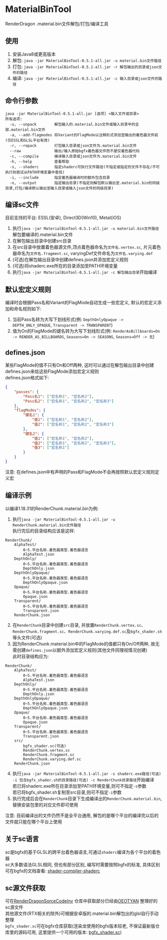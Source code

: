 # MaterialBinTool
RenderDragon .material.bin文件解包/打包/编译工具

## 使用
1. 安装Java8或更高版本
2. 解包: `java -jar MaterialBinTool-0.5.1-all.jar -u material.bin文件路径`   
3. 打包: `java -jar MaterialBinTool-0.5.1-all.jar -r 解包输出的目录或json文件的路径`
4. 编译: `java -jar MaterialBinTool-0.5.1-all.jar -c 输入目录或json文件的路径`

## 命令行参数
```
java -jar MaterialBinTool-0.5.1-all.jar [选项] <输入文件或目录>
所有选项:
  -u, --unpack        解包输入的.material.bin文件或输入目录中的全部.material.bin文件
  -a, --add-flagmodes 将Variant的FlagMode以注释形式添加至输出的着色器文件前(仅ESSL和GLSL平台有效)
  -r, --repack        打包输入目录或json文件为.material.bin文件
  --raw               输出/输入原始bgfx着色器文件而不是仅着色器代码
  -c, --compile       编译输入目录或json文件为.material.bin文件
  -h, --help          查看帮助
  -s, --shaderc       指定shaderc可执行文件路径(不指定或指定的文件不存在/不可执行则尝试从PATH环境变量中查找)
  -i, --include       指定着色器编译时的额外包含目录
  -o, --output        指定输出目录(不指定则解包默认输出至.material.bin的同级目录,打包/编译默认输出至输入目录或输入json文件的同级目录)
```

## 编译sc文件
目前支持的平台: ESSL(安卓), Direct3D(Win10), Metal(iOS)
1. 执行`java -jar MaterialBinTool-0.5.1-all.jar -u material.bin文件路径`解包要编译的.material.bin文件
2. 在解包输出目录中创建src目录
3. 在src目录中放置着色器源文件,顶点着色器命名为`文件名.vertex.sc`, 片元着色器命名为`文件名.fragment.sc`, varyingDef文件命名为`文件名.varying.def`
4. (可选)在解包输出目录中创建defines.json并添加宏定义规则
5. (可选)将shaderc.exe所在的目录添加至PATH环境变量
6. 执行`java -jar MaterialBinTool-0.5.1-all.jar -c 解包输出目录`开始编译

## 默认宏定义规则
编译时会根据Pass名和Variant的FlagMode自动生成一些宏定义, 默认的宏定义添加和命名规则如下:
1. 当前Pass名转为大写下划线形式(例: `DepthOnlyOpaque -> DEPTH_ONLY_OPAQUE`, `Transparent -> TRANSPARENT`)
2. 值为On的FlagMode的键名转为大写下划线形式(例: `RenderAsBillboards=On -> RENDER_AS_BILLBOARDS`, `Seasons=On -> SEASONS`, `Seasons=Off -> 无`)

## defines.json
某些FlagMode的值不只有On和Off两种, 这时可以通过在解包输出目录中创建defines.json来给这些FlagMode添加宏定义规则   
defines.json格式如下:
```json
{
    "passes": {
        "Pass名1": ["宏名称1", "宏名称2"],
        "Pass名2": ["宏名称1", "宏名称2", "宏名称3"]
    },
    "flagModes": {
        "键名1": {
            "值1": ["宏名称1", "宏名称2"],
            "值2": ["宏名称1", "宏名称2", "宏名称3"]
        },
        "键名2": {
            "值1": ["宏名称1", "宏名称2"],
            "值2": ["宏名称1", "宏名称2", "宏名称3"],
            "值3": ["宏名称1"]
        }
    }
}
```
注意: 在defines.json中有声明的Pass和FlagMode不会再按照默认宏定义规则定义宏

## 编译示例
以编译1.18.31的RenderChunk.material.bin为例:
1. 执行`java -jar MaterialBinTool-0.5.1-all.jar -u RenderChunk.material.bin文件路径`   
执行完后的目录结构应该是这样:
```
RenderChunk/
    AlphaTest/
        0~5.平台名称.着色器类型.着色器语言
        AlphaTest.json
    DepthOnly/
        0~5.平台名称.着色器类型.着色器语言
        DepthOnly.json
    DepthOnlyOpaque/
        0~5.平台名称.着色器类型.着色器语言
        DepthOnlyOpaque.json
    Opaque/
        0~5.平台名称.着色器类型.着色器语言
        Opaque.json
    Transparent/
        0~5.平台名称.着色器类型.着色器语言
        Transparent.json
    RenderChunk.json
```
2. 在`RenderChunk`目录中创建`src`目录, 并放置`RenderChunk.vertex.sc`、`RenderChunk.fragment.sc`、`RenderChunk.varying.def.sc`及`bgfx_shader.sh`等头文件(可选)
3. 因为RenderChunk.material.bin中的FlagMode的值都只有On/Off两种, 故无需创建`defines.json`以额外添加宏定义规则(其他文件同理视情况创建)   
此时目录结构应为:
```
RenderChunk/
    AlphaTest/
        0~5.平台名称.着色器类型.着色器语言
        AlphaTest.json
    DepthOnly/
        0~5.平台名称.着色器类型.着色器语言
        DepthOnly.json
    DepthOnlyOpaque/
        0~5.平台名称.着色器类型.着色器语言
        DepthOnlyOpaque.json
    Opaque/
        0~5.平台名称.着色器类型.着色器语言
        Opaque.json
    Transparent/
        0~5.平台名称.着色器类型.着色器语言
        Transparent.json
    src/
        bgfx_shader.sc(可选)
        RenderChunk.vertex.sc
        RenderChunk.fragment.sc
        RenderChunk.varying.def.sc
    RenderChunk.json
```
4. 执行`java -jar MaterialBinTool-0.5.1-all.jar -s shaderc.exe路径(可选) -i 包含bgfx_shader.sh的目录路径(可选) -c RenderChunk目录路径`开始编译   
若已将shaderc.exe所在目录添加至PATH环境变量,则可不指定`-s`参数   
若已将bgfx_shader.sh复制至src目录,则可不指定`-i`参数
5. 执行完成后会在`RenderChunk`目录下生成编译出的`RenderChunk.material.bin`,替换安装包里的对应文件即可使用   
   
注意: 目前编译出的文件仍然不是全平台通用, 解包的是哪个平台的编译完以后的文件就只能在哪个平台上使用

## 关于sc语言
sc是bgfx的基于GLSL的跨平台着色器语言,可通过`shaderc`编译为各个平台的着色器   
sc大多数语法GLSL相同, 但也有部分区别, 编写时需要按照bgfx的标准, 具体区别可在bgfx的文档查看: [shader-compiler-shaderc](https://bkaradzic.github.io/bgfx/tools.html#shader-compiler-shaderc)

## sc源文件获取
可在[RenderDragonSorceCodeInv](https://github.com/OEOTYAN/RenderDragonSorceCodeInv) 仓库中获取部分已经由[OEOTYAN](https://github.com/OEOTYAN/) 整理好的sc源文件   
其他源文件(RTX相关的除外)可根据安卓版的.material.bin解包出的glsl自行手动整理    
`bgfx_shader.sc`可在bgfx仓库获取(渲染龙使用的bgfx版本较老, 不保证最新版仓库里的源码可用, 这里提供一个可用的版本: [bgfx_shader.sc](https://github.com/bkaradzic/bgfx/blob/1ba107d156d1d28e86550df5d586ea259aec1020/src/bgfx_shader.sh))
